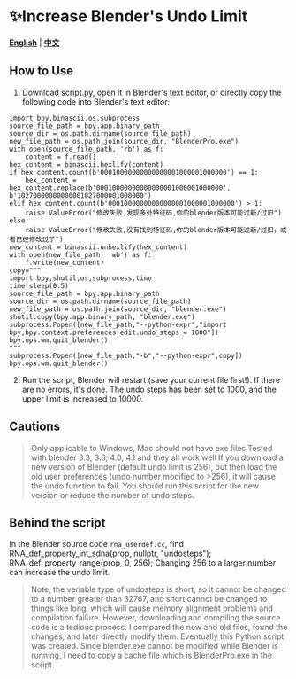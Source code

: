 # ✨Increase Blender's Undo Limit

[**English**](./README_EN.md) | [**中文**](./README.md)

## How to Use

1. Download script.py, open it in Blender's text editor, or directly copy the following code into Blender's text editor:
```
import bpy,binascii,os,subprocess
source_file_path = bpy.app.binary_path
source_dir = os.path.dirname(source_file_path)
new_file_path = os.path.join(source_dir, "BlenderPro.exe")
with open(source_file_path, 'rb') as f:
    content = f.read()
hex_content = binascii.hexlify(content)
if hex_content.count(b'00010000000000000001000001000000') == 1:
    hex_content = hex_content.replace(b'00010000000000000001000001000000', b'10270000000000001027000001000000')
elif hex_content.count(b'00010000000000000001000001000000') > 1:
    raise ValueError("修改失败,发现多处特征码,你的blender版本可能过新/过旧")
else:
    raise ValueError("修改失败,没有找到特征码,你的blender版本可能过新/过旧，或者已经修改过了")
new_content = binascii.unhexlify(hex_content)
with open(new_file_path, 'wb') as f:
    f.write(new_content)
copy="""
import bpy,shutil,os,subprocess,time
time.sleep(0.5)
source_file_path = bpy.app.binary_path
source_dir = os.path.dirname(source_file_path)
new_file_path = os.path.join(source_dir, "blender.exe")
shutil.copy(bpy.app.binary_path, "blender.exe")
subprocess.Popen([new_file_path,"--python-expr","import bpy;bpy.context.preferences.edit.undo_steps = 1000"])
bpy.ops.wm.quit_blender()
"""
subprocess.Popen([new_file_path,"-b","--python-expr",copy])
bpy.ops.wm.quit_blender()
```

2. Run the script, Blender will restart (save your current file first!). If there are no errors, it's done. The undo steps has been set to 1000, and the upper limit is increased to 10000.


## Cautions
> Only applicable to Windows, Mac should not have exe files
> Tested with blender 3.3, 3.6, 4.0, 4.1 and they all work well
> If you download a new version of Blender (default undo limit is 256), but then load the old user preferences (undo number modified to >256), it will cause the undo function to fail. You should run this script for the new version or reduce the number of undo steps.

## Behind the script
In the Blender source code `rna_userdef.cc`, find
RNA_def_property_int_sdna(prop, nullptr, "undosteps");
RNA_def_property_range(prop, 0, 256);
Changing 256 to a larger number can increase the undo limit.
> Note, the variable type of undosteps is short, so it cannot be changed to a number greater than 32767, and short cannot be changed to things like long, which will cause memory alignment problems and compilation failure.
However, downloading and compiling the source code is a tedious process. I compared the new and old files, found the changes, and later directly modify them. Eventually this Python script was created. Since blender.exe cannot be modified while Blender is running, I need to copy a cache file which is BlenderPro.exe in the script.